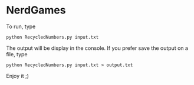 NerdGames
=========

To run, type

	python RecycledNumbers.py input.txt

The output will be display in the console.
If you prefer save the output on a file, type

	python RecycledNumbers.py input.txt > output.txt
	
	
Enjoy it ;)